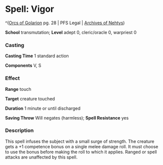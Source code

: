 # Spell: Vigor

^([Orcs of Golarion][ss-vigor] pg. 28 | PFS Legal | [Archives of Nehtys][sn-vigor])

**School** transmutation; **Level** adept 0, cleric/oracle 0, warpriest 0

### Casting

**Casting Time** 1 standard action  

**Components** V, S

### Effect

**Range** touch  

**Target** creature touched  

**Duration** 1 minute or until discharged  

**Saving Throw** Will negates (harmless); **Spell Resistance** yes

### Description

This spell infuses the subject with a small surge of strength. The creature gets a +1 competence bonus on a single melee damage roll. It must choose to use the bonus before making the roll to which it applies. Ranged or spell attacks are unaffected by this spell.

[ss-vigor]: http://paizo.com/store/downloads/p
[sn-vigor]: http://www.archivesofnethys.com/SpellDisplay.aspx?ItemName=Vigor